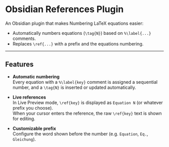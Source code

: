 # Obsidian References Plugin

An Obsidian plugin that makes Numbering LaTeX equations easier:

- Automatically numbers equations (`\tag{N}`) based on `%\label{...}` comments.
- Replaces `\ref{...}` with a prefix and the equations numbering.

---

## Features

- **Automatic numbering**  
  Every equation with a `%\label{key}` comment is assigned a sequential number, and a `\tag{N}` is inserted or updated automatically.

- **Live references**  
  In Live Preview mode, `\ref{key}` is displayed as `Equation N` (or whatever prefix you choose).  
  When your cursor enters the reference, the raw `\ref{key}` text is shown for editing.

- **Customizable prefix**  
  Configure the word shown before the number (e.g. `Equation`, `Eq.`, `Gleichung`).
